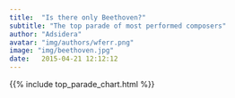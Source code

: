 ```yaml
---
title:  "Is there only Beethoven?"
subtitle: "The top parade of most performed composers"
author: "Adsidera"
avatar: "img/authors/wferr.png"
image: "img/beethoven.jpg"
date:   2015-04-21 12:12:12
---
```


{{% include top_parade_chart.html %}}

